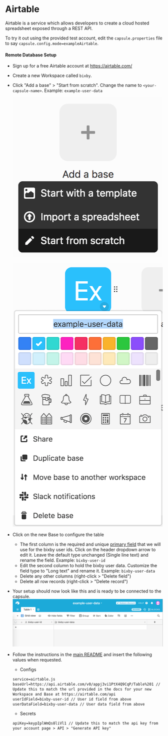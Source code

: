 # Airtable

Airtable is a service which allows developers to create a cloud hosted spreadsheet exposed through a REST API.

To try it out using the provided test account, edit the `capsule.properties` file
to say `capsule.config.mode=exampleAirtable`.

#### Remote Database Setup

- Sign up for a free Airtable account at https://airtable.com/
- Create a new Workspace called `bixby`.
- Click "Add a base" > "Start from scratch". Change the name to `<your-capsule-name>`. Example: `example-user-data`

  ![New Base](./screenshots/airtable/new_base.png)

  ![Base Name](./screenshots/airtable/base_name.png)

- Click on the new Base to configure the table
  - The first column is the required and unique [primary field](https://support.airtable.com/hc/en-us/articles/202624179-The-Name-Field) that we will use for the bixby user ids. Click on the header dropdown arrow to edit it. Leave the default type unchanged (Single line text) and rename the field. Example: `bixby-user-id`
  - Edit the second column to hold the bixby user data. Customize the field type to "Long text" and rename it. Example: `bixby-user-data`
  - Delete any other columns (right-click > "Delete field")
  - Delete all row records (right-click > "Delete record")
- Your setup should now look like this and is ready to be connected to the capsule. ![Table](./screenshots/airtable/table.png)
- Follow the instructions in the [main README](./README.md) and insert the
following values when requested.
  - Configs
  ```
  service=airtable.js
  baseUrl=https://api.airtable.com/v0/appj3vi1PtX4Q9CqP/Table%201 // Update this to match the url provided in the docs for your new Workspace and Base at https://airtable.com/api
  userIdField=bixby-user-id // User id field from above
  userDataField=bixby-user-data // User data field from above
  ```
  - Secrets
  ```
  apiKey=keypIplWmQs8liVl1 // Update this to match the api key from your account page > API > "Generate API key"
  ```
